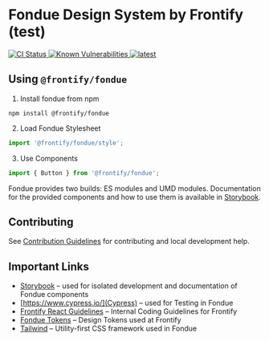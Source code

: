 # Fondue Design System by Frontify (test)

<a href="https://github.com/Frontify/fondue/actions/workflows/continuous-integration.yml">
    <img src="https://github.com/Frontify/react-components/actions/workflows/continuous-integration.yml/badge.svg" alt="CI Status" />
</a>
<a href="https://snyk.io/test/github/Frontify/fondue">
    <img src="https://snyk.io/test/github/Frontify/fondue/badge.svg" alt="Known Vulnerabilities" />
</a>
<a href="https://github.com/Frontify/fondue/blob/main/README.md" title="latest">
    <img alt="latest" src="https://img.shields.io/npm/v/@frontify/fondue/latest.svg" />
</a>

## Using `@frontify/fondue`

1. Install fondue from npm

```shell
npm install @frontify/fondue
```

2. Load Fondue Stylesheet

```typescript
import '@frontify/fondue/style';
```

3. Use Components

```typescript
import { Button } from '@frontify/fondue';
```

Fondue provides two builds: ES modules and UMD modules. Documentation for the provided components and how to use them is available in [Storybook](https://fondue-components.frontify.com/).

## Contributing

See [Contribution Guidelines](CONTRIBUTING.md) for contributing and local development help.

## Important Links

-   [Storybook](https://storybook.js.org/docs/react/get-started/introduction) – used for isolated development and documentation of Fondue components
-   [https://www.cypress.io/](Cypress) – used for Testing in Fondue
-   [Frontify React Guidelines](https://www.notion.so/React-Architecture-0ce55540be0b48fa88a2c3848e35eb81) – Internal Coding Guidelines for Frontify
-   [Fondue Tokens](https://github.com/Frontify/fondue-tokens) – Design Tokens used at Frontify
-   [Tailwind](https://tailwindcss.com/docs) – Utility-first CSS framework used in Fondue
